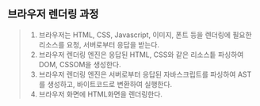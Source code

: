 ## 브라우저 렌더링 과정
> 1. 브라우저는 HTML, CSS, Javascript, 이미지, 폰트 등을 렌더링에 필요한 리소스를 요청, 서버로부터 응답을 받는다.
> 2. 브라우저 렌더링 엔진은 응답된 HTML, CSS와 같은 리소스틑 파싱하여 DOM, CSSOM을 생성한다.
> 3. 브라우저 렌더링 엔진은 서버로부터 응답된 자바스크립트를 파싱하여 AST를 생성하고, 바이트코드로 변환하여 실행한다.
> 4. 브라우저 화면에 HTML화면을 렌더링한다.
